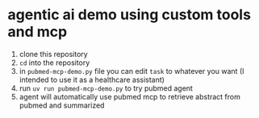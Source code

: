 # agentic ai demo using custom tools and mcp
1. clone this repository
2. `cd` into the repository
3. in `pubmed-mcp-demo.py` file you can edit `task` to whatever you want (I intended to use it as a healthcare assistant)
4. run `uv run pubmed-mcp-demo.py` to try pubmed agent
5. agent will automatically use pubmed mcp to retrieve abstract from pubmed and summarized
